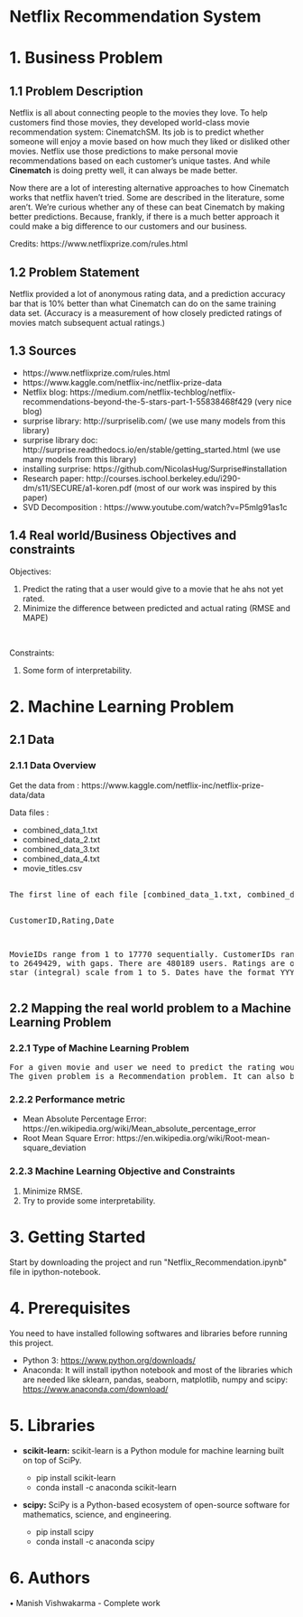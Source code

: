 # Netflix Recommendation System

<h1>1. Business Problem </h1>

<h2> 1.1 Problem Description </h2>

<p>
Netflix is all about connecting people to the movies they love. To help customers find those movies, they developed world-class movie recommendation system: CinematchSM. Its job is to predict whether someone will enjoy a movie based on how much they liked or disliked other movies. Netflix use those predictions to make personal movie recommendations based on each customer’s unique tastes. And while <b>Cinematch</b> is doing pretty well, it can always be made better.
</p>
<p>Now there are a lot of interesting alternative approaches to how Cinematch works that netflix haven’t tried. Some are described in the literature, some aren’t. We’re curious whether any of these can beat Cinematch by making better predictions. Because, frankly, if there is a much better approach it could make a big difference to our customers and our business.</p>
<p> Credits: https://www.netflixprize.com/rules.html </p>

<h2> 1.2 Problem Statement </h2>

<p>
Netflix provided a lot of anonymous rating data, and a prediction accuracy bar that is 10% better than what Cinematch can do on the same training data set. (Accuracy is a measurement of how closely predicted ratings of movies match subsequent actual ratings.) 
</p>

<h2> 1.3 Sources </h2>

<ul>
<li> https://www.netflixprize.com/rules.html</li>
<li> https://www.kaggle.com/netflix-inc/netflix-prize-data</li>
<li> Netflix blog: https://medium.com/netflix-techblog/netflix-recommendations-beyond-the-5-stars-part-1-55838468f429 (very nice blog)</li>
<li>surprise library: http://surpriselib.com/ (we use many models from this library)</li>
<li>surprise library doc: http://surprise.readthedocs.io/en/stable/getting_started.html (we use many models from this library)</li>
<li>installing surprise: https://github.com/NicolasHug/Surprise#installation </li>
<li> Research paper: http://courses.ischool.berkeley.edu/i290-dm/s11/SECURE/a1-koren.pdf (most of our work was inspired by this paper)</li>
<li> SVD Decomposition : https://www.youtube.com/watch?v=P5mlg91as1c </li>
</ul>

<h2>1.4 Real world/Business Objectives and constraints  </h2>

Objectives:
1. Predict the rating that a user would give to a movie that he ahs not yet rated.
2. Minimize the difference between predicted and actual rating (RMSE and MAPE)
<br>

Constraints:
1. Some form of interpretability.

<h1> 2. Machine Learning Problem </h1>

<h2>2.1 Data </h2>

<h3> 2.1.1 Data Overview </h3>

<p> Get the data from : https://www.kaggle.com/netflix-inc/netflix-prize-data/data </p>
<p> Data files : 
<ul> 
<li> combined_data_1.txt </li>
<li> combined_data_2.txt </li>
<li> combined_data_3.txt </li>
<li> combined_data_4.txt </li>
<li> movie_titles.csv </li>
</ul>
<pre>  
The first line of each file [combined_data_1.txt, combined_data_2.txt, combined_data_3.txt, combined_data_4.txt] contains the movie id followed by a colon. Each subsequent line in the file corresponds to a rating from a customer and its date in the following format:

CustomerID,Rating,Date

MovieIDs range from 1 to 17770 sequentially.
CustomerIDs range from 1 to 2649429, with gaps. There are 480189 users.
Ratings are on a five star (integral) scale from 1 to 5.
Dates have the format YYYY-MM-DD.
</pre>

<h2>2.2 Mapping the real world problem to a Machine Learning Problem </h2>

<h3> 2.2.1 Type of Machine Learning Problem </h3>

<pre>
For a given movie and user we need to predict the rating would be given by him/her to the movie. 
The given problem is a Recommendation problem. It can also be seen as a Regression problem 
</pre>

<h3> 2.2.2 Performance metric </h3>

<ul>
<li> Mean Absolute Percentage Error: https://en.wikipedia.org/wiki/Mean_absolute_percentage_error </li>
<li> Root Mean Square Error: https://en.wikipedia.org/wiki/Root-mean-square_deviation </li>
</ul>


<h3> 2.2.3 Machine Learning Objective and Constraints </h3>

1. Minimize RMSE.
2. Try to provide some interpretability.

# 3. Getting Started
Start by downloading the project and run "Netflix_Recommendation.ipynb" file in ipython-notebook.

# 4. Prerequisites
You need to have installed following softwares and libraries before running this project.

 - Python 3: https://www.python.org/downloads/
 - Anaconda: It will install ipython notebook and most of the libraries which are needed like sklearn, pandas, seaborn, matplotlib, numpy and scipy: https://www.anaconda.com/download/

# 5. Libraries
* __scikit-learn:__ scikit-learn is a Python module for machine learning built on top of SciPy.
    * pip install scikit-learn
    * conda install -c anaconda scikit-learn

* __scipy:__ SciPy is a Python-based ecosystem of open-source software for mathematics, science, and engineering.
    * pip install scipy
    * conda install -c anaconda scipy
    
# 6. Authors
• Manish Vishwakarma - Complete work
